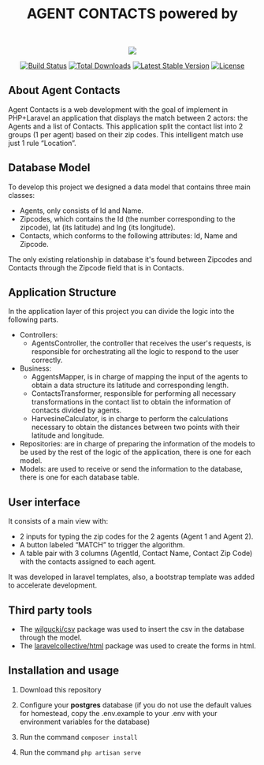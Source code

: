 <h1 align="center">AGENT CONTACTS powered by </h1>
<br>
<p align="center"><img src="https://laravel.com/assets/img/components/logo-laravel.svg"></p>

<p align="center">
<a href="https://travis-ci.org/laravel/framework"><img src="https://travis-ci.org/laravel/framework.svg" alt="Build Status"></a>
<a href="https://packagist.org/packages/laravel/framework"><img src="https://poser.pugx.org/laravel/framework/d/total.svg" alt="Total Downloads"></a>
<a href="https://packagist.org/packages/laravel/framework"><img src="https://poser.pugx.org/laravel/framework/v/stable.svg" alt="Latest Stable Version"></a>
<a href="https://packagist.org/packages/laravel/framework"><img src="https://poser.pugx.org/laravel/framework/license.svg" alt="License"></a>
</p>

## About Agent Contacts

Agent Contacts is a web development with the goal of implement in PHP+Laravel an application that displays the match between 2 actors: the Agents and a list of Contacts. This application split the contact list into 2 groups (1 per agent) based on their zip codes. This intelligent match use just 1 rule “Location”.

## Database Model

To develop this project we designed a data model that contains three main classes:

- Agents, only consists of Id and Name.
- Zipcodes, which contains the Id (the number corresponding to the zipcode), lat (its latitude) and lng (its longitude).
- Contacts, which conforms to the following attributes: Id, Name and Zipcode.

The only existing relationship in database it's found between Zipcodes and Contacts through the Zipcode field that is in Contacts.

## Application Structure

In the application layer of this project you can divide the logic into the following parts.

- Controllers:
    - AgentsController, the controller that receives the user's requests, is responsible for orchestrating all the logic to respond to the user correctly.
- Business:
    - AggentsMapper, is in charge of mapping the input of the agents to obtain a data structure its latitude and corresponding length.
    - ContactsTransformer, responsible for performing all necessary transformations in the contact list to obtain the information of contacts divided by agents.
    - HarvesineCalculator, is in charge to perform the calculations necessary to obtain the distances between two points with their latitude and longitude.
- Repositories: are in charge of preparing the information of the models to be used by the rest of the logic of the application, there is one for each model.
- Models: are used to receive or send the information to the database, there is one for each database table.

## User interface

It consists of a main view with:

- 2 inputs for typing the zip codes for the 2 agents (Agent 1 and Agent 2). 
- A button labeled “MATCH” to trigger the algorithm.
- A table pair with 3 columns (AgentId, Contact Name, Contact Zip Code) with the contacts assigned to each agent.

It was developed in laravel templates, also, a bootstrap template was added to accelerate development.

## Third party tools

- The [wilgucki/csv](https://github.com/wilgucki/csv) package was used to insert the csv in the database through the model.
- The [laravelcollective/html](https://laravelcollective.com/) package was used to create the forms in html.

## Installation and usage

1. Download this repository

2. Configure your **postgres** database (if you do not use the default values for homestead, copy the .env.example to your .env with your environment variables for the database)

3. Run the command `composer install`

4. Run the command `php artisan serve`
